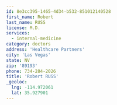 ```yaml
---
id: 8e3cc395-1465-4d34-b532-851012140528
first_name: Robert
last_name: RUSS
license: M.D.
services:
  - internal-medicine
category: doctors
address: 'Healthcare Partners'
city: 'Las Vegas'
state: NV
zip: '89193'
phone: 734-284-2026
title: 'Robert RUSS'
_geoloc:
  lng: -114.972061
  lat: 35.927901
---
```

